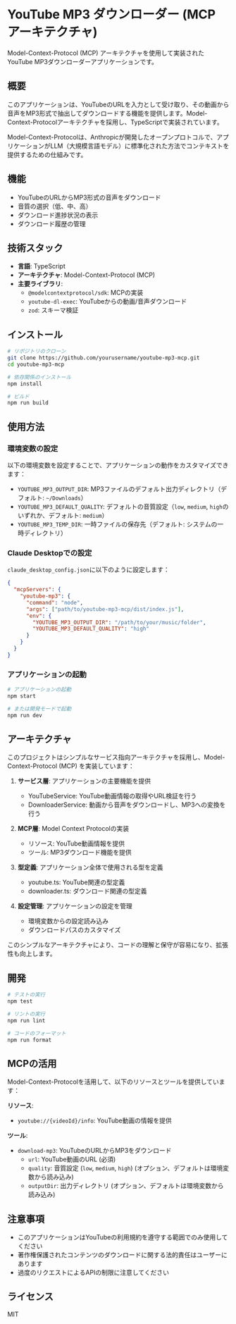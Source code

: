 # YouTube MP3 ダウンローダー (MCP アーキテクチャ)

Model-Context-Protocol (MCP) アーキテクチャを使用して実装されたYouTube MP3ダウンローダーアプリケーションです。

## 概要

このアプリケーションは、YouTubeのURLを入力として受け取り、その動画から音声をMP3形式で抽出してダウンロードする機能を提供します。Model-Context-Protocolアーキテクチャを採用し、TypeScriptで実装されています。

Model-Context-Protocolは、Anthropicが開発したオープンプロトコルで、アプリケーションがLLM（大規模言語モデル）に標準化された方法でコンテキストを提供するための仕組みです。

## 機能

- YouTubeのURLからMP3形式の音声をダウンロード
- 音質の選択（低、中、高）
- ダウンロード進捗状況の表示
- ダウンロード履歴の管理

## 技術スタック

- **言語**: TypeScript
- **アーキテクチャ**: Model-Context-Protocol (MCP)
- **主要ライブラリ**:
  - `@modelcontextprotocol/sdk`: MCPの実装
  - `youtube-dl-exec`: YouTubeからの動画/音声ダウンロード
  - `zod`: スキーマ検証

## インストール

```bash
# リポジトリのクローン
git clone https://github.com/yourusername/youtube-mp3-mcp.git
cd youtube-mp3-mcp

# 依存関係のインストール
npm install

# ビルド
npm run build
```

## 使用方法

### 環境変数の設定

以下の環境変数を設定することで、アプリケーションの動作をカスタマイズできます：

- `YOUTUBE_MP3_OUTPUT_DIR`: MP3ファイルのデフォルト出力ディレクトリ（デフォルト: `~/Downloads`）
- `YOUTUBE_MP3_DEFAULT_QUALITY`: デフォルトの音質設定（`low`, `medium`, `high`のいずれか、デフォルト: `medium`）
- `YOUTUBE_MP3_TEMP_DIR`: 一時ファイルの保存先（デフォルト: システムの一時ディレクトリ）

### Claude Desktopでの設定

`claude_desktop_config.json`に以下のように設定します：

```json
{
  "mcpServers": {
    "youtube-mp3": {
      "command": "node",
      "args": ["path/to/youtube-mp3-mcp/dist/index.js"],
      "env": {
        "YOUTUBE_MP3_OUTPUT_DIR": "/path/to/your/music/folder",
        "YOUTUBE_MP3_DEFAULT_QUALITY": "high"
      }
    }
  }
}
```

### アプリケーションの起動

```bash
# アプリケーションの起動
npm start

# または開発モードで起動
npm run dev
```

## アーキテクチャ

このプロジェクトはシンプルなサービス指向アーキテクチャを採用し、Model-Context-Protocol (MCP) を実装しています：

1. **サービス層**: アプリケーションの主要機能を提供

   - YouTubeService: YouTube動画情報の取得やURL検証を行う
   - DownloaderService: 動画から音声をダウンロードし、MP3への変換を行う

2. **MCP層**: Model Context Protocolの実装

   - リソース: YouTube動画情報を提供
   - ツール: MP3ダウンロード機能を提供

3. **型定義**: アプリケーション全体で使用される型を定義

   - youtube.ts: YouTube関連の型定義
   - downloader.ts: ダウンロード関連の型定義

4. **設定管理**: アプリケーションの設定を管理
   - 環境変数からの設定読み込み
   - ダウンロードパスのカスタマイズ

このシンプルなアーキテクチャにより、コードの理解と保守が容易になり、拡張性も向上します。

## 開発

```bash
# テストの実行
npm test

# リントの実行
npm run lint

# コードのフォーマット
npm run format
```

## MCPの活用

Model-Context-Protocolを活用して、以下のリソースとツールを提供しています：

**リソース**:

- `youtube://{videoId}/info`: YouTube動画の情報を提供

**ツール**:

- `download-mp3`: YouTubeのURLからMP3をダウンロード
  - `url`: YouTube動画のURL (必須)
  - `quality`: 音質設定 (`low`, `medium`, `high`) (オプション、デフォルトは環境変数から読み込み)
  - `outputDir`: 出力ディレクトリ (オプション、デフォルトは環境変数から読み込み)

## 注意事項

- このアプリケーションはYouTubeの利用規約を遵守する範囲でのみ使用してください
- 著作権保護されたコンテンツのダウンロードに関する法的責任はユーザーにあります
- 過度のリクエストによるAPIの制限に注意してください

## ライセンス

MIT
